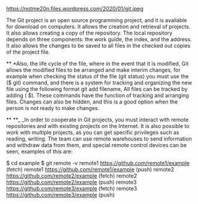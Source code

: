 https://notme20n.files.wordpress.com/2020/01/git.jpeg

The Git project is an open source programming project, and it is available for download on computers. It allows the creation and retrieval of projects. It also allows creating a copy of the repository. The local repository depends on three components: the work guide, the index, and the address. It also allows the changes to be saved to all files in the checked out copies of the project file.

** *Also, the life cycle of the file, where in the event that it is modified, Git allows the modified files to be arranged and make interim changes, for example when checking the status of the file (git status) you must use the ($ git) command, and there is a system for tracking and organizing the new file using the following format git add filename, All files can be tracked by adding ( $). These commands have the function of tracking and arranging files. Changes can also be hidden, and this is a good option when the person is not ready to make changes.

** **_ _In order to cooperate in Git projects, you must interact with remote repositories and with existing projects on the Internet. It is also possible to work with multiple projects, as you can get specific privileges such as reading, writing. The team can use remote warehouses to send information and withdraw data from them, and special remote control devices can be seen, examples of this are:

$ cd example $ git remote -v remote1 https://github.com/remote1/example (fetch) remote1 https://github.com/remote1/example (push) remote2 https://github.com/remote2/example (fetch) remote2 https://github.com/remote2/example (push) remote3 https://github.com/remote3/example (fetch) remote3 https://github.com/remote3/example (push)
